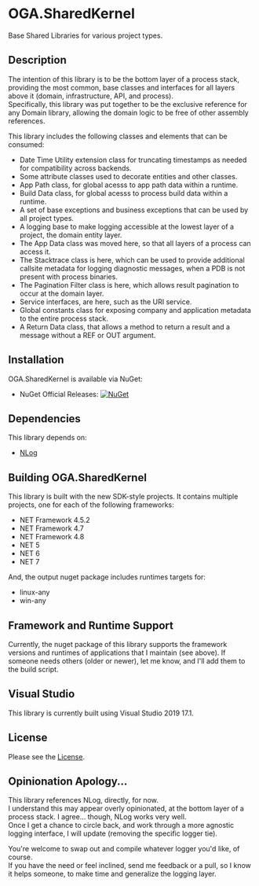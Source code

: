 # OGA.SharedKernel
Base Shared Libraries for various project types.

## Description
The intention of this library is to be the bottom layer of a process stack, providing the most common, base classes and interfaces for all layers above it (domain, infrastructure, API, and process).\
Specifically, this library was put together to be the exclusive reference for any Domain library, allowing the domain logic to be free of other assembly references.

This library includes the following classes and elements that can be consumed:
* Date Time Utility extension class for truncating timestamps as needed for compatibility across backends.
* Some attribute classes used to decorate entities and other classes.
* App Path class, for global acesss to app path data within a runtime.
* Build Data class, for global acesss to process build data within a runtime.
* A set of base exceptions and business exceptions that can be used by all project types.
* A logging base to make logging accessible at the lowest layer of a project, the domain entity layer.
* The App Data class was moved here, so that all layers of a process can access it.
* The Stacktrace class is here, which can be used to provide additional callsite metadata for logging diagnostic messages, when a PDB is not present with process binaries.
* The Pagination Filter class is here, which allows result pagination to occur at the domain layer.
* Service interfaces, are here, such as the URI service.
* Global constants class for exposing company and application metadata to the entire process stack.
* A Return Data class, that allows a method to return a result and a message without a REF or OUT argument.

## Installation
OGA.SharedKernel is available via NuGet:
* NuGet Official Releases: [![NuGet](https://img.shields.io/nuget/vpre/OGA.SharedKernel.svg?label=NuGet)](https://www.nuget.org/packages/OGA.SharedKernel)

## Dependencies
This library depends on:
* [NLog](https://github.com/NLog/NLog/)

## Building OGA.SharedKernel
This library is built with the new SDK-style projects.
It contains multiple projects, one for each of the following frameworks:
* NET Framework 4.5.2
* NET Framework 4.7
* NET Framework 4.8
* NET 5
* NET 6
* NET 7

And, the output nuget package includes runtimes targets for:
* linux-any
* win-any

## Framework and Runtime Support
Currently, the nuget package of this library supports the framework versions and runtimes of applications that I maintain (see above).
If someone needs others (older or newer), let me know, and I'll add them to the build script.

## Visual Studio
This library is currently built using Visual Studio 2019 17.1.

## License
Please see the [License](LICENSE).

## Opinionation Apology...
This library references NLog, directly, for now.\
I understand this may appear overly opinionated, at the bottom layer of a process stack. I agree... though, NLog works very well.\
Once I get a chance to circle back, and work through a more agnostic logging interface, I will update (removing the specific logger tie).

You're welcome to swap out and compile whatever logger you'd like, of course.\
If you have the need or feel inclined, send me feedback or a pull, so I know it helps someone, to make time and generalize the logging layer.

